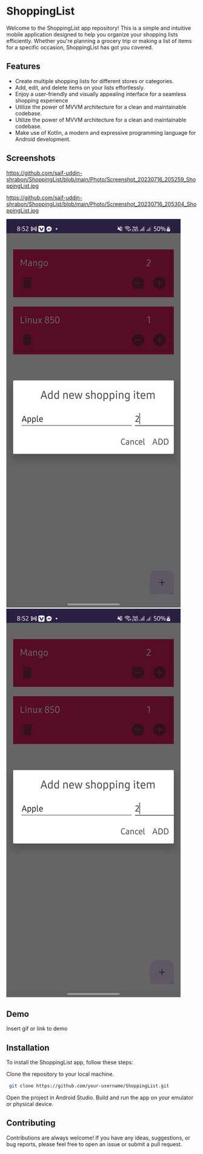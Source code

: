 
# ShoppingList

Welcome to the ShoppingList app repository! This is a simple and intuitive mobile application designed to help you organize your shopping lists efficiently. Whether you're planning a grocery trip or making a list of items for a specific occasion, ShoppingList has got you covered.

## Features

- Create multiple shopping lists for different stores or categories.
- Add, edit, and delete items on your lists effortlessly.
- Enjoy a user-friendly and visually appealing interface for a seamless shopping experience
- Utilize the power of MVVM architecture for a clean and maintainable codebase.
- Utilize the power of MVVM architecture for a clean and maintainable codebase.
- Make use of Kotlin, a modern and expressive programming language for Android development.


## Screenshots
https://github.com/saif-uddin-shrabon/ShoppingList/blob/main/Photo/Screenshot_20230716_205259_ShoppingList.jpg

https://github.com/saif-uddin-shrabon/ShoppingList/blob/main/Photo/Screenshot_20230716_205304_ShoppingList.jpg


![Home](https://github.com/saif-uddin-shrabon/ShoppingList/blob/main/Photo/Screenshot_20230716_205259_ShoppingList.jpg?raw=true)
![Add](https://github.com/saif-uddin-shrabon/ShoppingList/blob/main/Photo/Screenshot_20230716_205259_ShoppingList.jpg?raw=true)
## Demo

Insert gif or link to demo


## Installation

To install the ShoppingList app, follow these steps:

Clone the repository to your local machine.

```bash
 git clone https://github.com/your-username/ShoppingList.git

```
Open the project in Android Studio.
Build and run the app on your emulator or physical device.
    
## Contributing

Contributions are always welcome! If you have any ideas, suggestions, or bug reports, please feel free to open an issue or submit a pull request.

